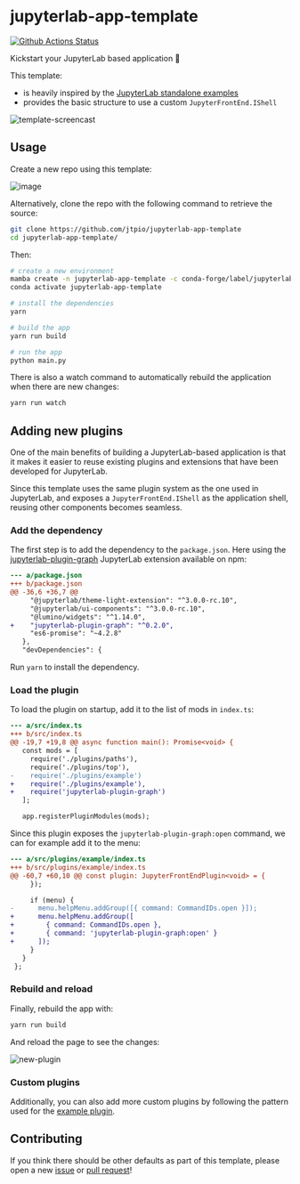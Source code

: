 # jupyterlab-app-template

[![Github Actions Status](https://github.com/jtpio/jupyterlab-app-template/workflows/Build/badge.svg)](https://github.com/jtpio/jupyterlab-app-template/actions)

Kickstart your JupyterLab based application 🚀

This template:

- is heavily inspired by the [JupyterLab standalone examples](https://github.com/jupyterlab/jupyterlab/tree/master/examples)
- provides the basic structure to use a custom `JupyterFrontEnd.IShell`

![template-screencast](https://user-images.githubusercontent.com/591645/100391887-307f9680-3035-11eb-97ee-c368b14c5f00.gif)

## Usage

Create a new repo using this template:

![image](https://user-images.githubusercontent.com/591645/100390502-e2689400-3030-11eb-8558-c450d7976858.png)

Alternatively, clone the repo with the following command to retrieve the source:

```bash
git clone https://github.com/jtpio/jupyterlab-app-template
cd jupyterlab-app-template/
```

Then:

```bash
# create a new environment
mamba create -n jupyterlab-app-template -c conda-forge/label/jupyterlab_server_rc -c conda-forge nodejs yarn python jupyterlab_server=2 -y
conda activate jupyterlab-app-template

# install the dependencies
yarn

# build the app
yarn run build

# run the app
python main.py
```

There is also a watch command to automatically rebuild the application when there are new changes:

```bash
yarn run watch
```

## Adding new plugins

One of the main benefits of building a JupyterLab-based application is that it makes it easier to reuse existing plugins and extensions that have been developed for JupyterLab.

Since this template uses the same plugin system as the one used in JupyterLab, and exposes a `JupyterFrontEnd.IShell` as the application shell, reusing other components becomes seamless.

### Add the dependency

The first step is to add the dependency to the `package.json`. Here using the [jupyterlab-plugin-graph](https://github.com/jtpio/jupyterlab-plugin-graph) JupyterLab extension available on npm:

```diff
--- a/package.json
+++ b/package.json
@@ -36,6 +36,7 @@
     "@jupyterlab/theme-light-extension": "^3.0.0-rc.10",
     "@jupyterlab/ui-components": "^3.0.0-rc.10",
     "@lumino/widgets": "^1.14.0",
+    "jupyterlab-plugin-graph": "^0.2.0",
     "es6-promise": "~4.2.8"
   },
   "devDependencies": {
```

Run `yarn` to install the dependency.

### Load the plugin

To load the plugin on startup, add it to the list of mods in `index.ts`:

```diff
--- a/src/index.ts
+++ b/src/index.ts
@@ -19,7 +19,8 @@ async function main(): Promise<void> {
   const mods = [
     require('./plugins/paths'),
     require('./plugins/top'),
-    require('./plugins/example')
+    require('./plugins/example'),
+    require('jupyterlab-plugin-graph')
   ];

   app.registerPluginModules(mods);
```

Since this plugin exposes the `jupyterlab-plugin-graph:open` command, we can for example add it to the menu:

```diff
--- a/src/plugins/example/index.ts
+++ b/src/plugins/example/index.ts
@@ -60,7 +60,10 @@ const plugin: JupyterFrontEndPlugin<void> = {
     });

     if (menu) {
-      menu.helpMenu.addGroup([{ command: CommandIDs.open }]);
+      menu.helpMenu.addGroup([
+        { command: CommandIDs.open },
+        { command: 'jupyterlab-plugin-graph:open' }
+      ]);
     }
   }
 };
```

### Rebuild and reload

Finally, rebuild the app with:

```bash
yarn run build
```

And reload the page to see the changes:

![new-plugin](https://user-images.githubusercontent.com/591645/100454221-c4487580-30bc-11eb-8c71-70988e36a686.gif)

### Custom plugins

Additionally, you can also add more custom plugins by following the pattern used for the [example plugin](https://github.com/jtpio/jupyterlab-app-template/blob/main/src/plugins/example/index.ts).

## Contributing

If you think there should be other defaults as part of this template, please open a new [issue](https://github.com/jtpio/jupyterlab-app-template/issues) or [pull request](https://github.com/jtpio/jupyterlab-app-template/pulls)!
